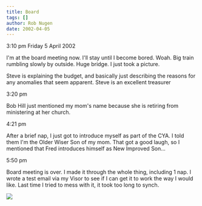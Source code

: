 ```yaml
---
title: Board
tags: []
author: Rob Nugen
date: 2002-04-05
---
```


<p class=date>3:10 pm Friday 5 April 2002</p>

<p>I'm at the board meeting now.  I'll stay until I become bored.
Woah.  Big train rumbling slowly by outside.  Huge bridge.  I just
took a picture.</p>

<p>Steve is explaining the budget, and basically just describing the
reasons for any anomalies that seem apparent.  Steve is an excellent
treasurer</p>

<p class=date>3:20 pm</p>

<p>Bob Hill just mentioned my mom's name because she is retiring from
ministering at her church.</p>

<p class=date>4:21 pm</p>

<p>After a brief nap, I just got to introduce myself as part of the
CYA.  I told them I'm the Older Wiser Son of my mom.  That got a good
laugh, so I mentioned that Fred introduces himself as New Improved
Son...</p>

<p class=date>5:50 pm</p>

<p>Board meeting is over.  I made it through the whole thing,
including 1 nap.  I wrote a test email via my Visor to see if I can
get it to work the way I would like.  Last time I tried to mess with
it, it took too long to synch.</p>

<p><img src='/images/rob/wL-ROB.gif'/></p>

